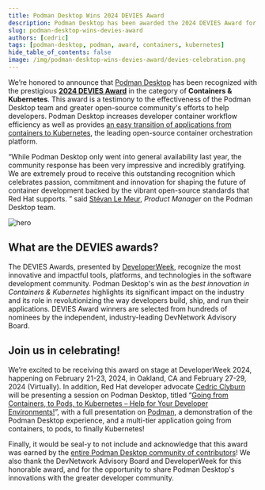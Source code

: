```yaml
---
title: Podman Desktop Wins 2024 DEVIES Award
description: Podman Desktop has been awarded the 2024 DEVIES Award for Best Innovation in Containers & Kubernetes.
slug: podman-desktop-wins-devies-award
authors: [cedric]
tags: [podman-desktop, podman, award, containers, kubernetes]
hide_table_of_contents: false
image: /img/podman-desktop-wins-devies-award/devies-celebration.png
---
```


We’re honored to announce that [Podman Desktop](https://podman-desktop.io/) has been recognized with the prestigious [**2024 DEVIES Award**](https://www.developerweek.com/awards/) in the category of **Containers & Kubernetes**. This award is a testimony to the effectiveness of the Podman Desktop team and greater open-source community's efforts to help developers. Podman Desktop increases developer container workflow efficiency as well as provides [an easy transition of applications from containers to Kubernetes](https://developers.redhat.com/articles/2023/11/06/working-kubernetes-podman-desktop), the leading open-source container orchestration platform.

“While Podman Desktop only went into general availability last year, the community response has been very impressive and incredibly gratifying. We are extremely proud to receive this outstanding recognition which celebrates passion, commitment and innovation for shaping the future of container development backed by the vibrant open-source standards that Red Hat supports. ” said [Stévan Le Meur](https://twitter.com/stevanlm), _Product Manager_ on the Podman Desktop team.

![hero](/img/blog/podman-desktop-wins-devies-award/devies-celebration.png)

## What are the DEVIES awards?

The DEVIES Awards, presented by [DeveloperWeek](https://www.developerweek.com/), recognize the most innovative and impactful tools, platforms, and technologies in the software development community. Podman Desktop's win as the _best innovation in Containers & Kubernetes_ highlights its significant impact on the industry and its role in revolutionizing the way developers build, ship, and run their applications. DEVIES Award winners are selected from hundreds of nominees by the independent, industry-leading DevNetwork Advisory Board.

## Join us in celebrating!

We’re excited to be receiving this award on stage at DeveloperWeek 2024, happening on February 21-23, 2024, in Oakland, CA and February 27-29, 2024 (Virtually). In addition, Red Hat developer advocate [Cedric Clyburn](https://github.com/cedricclyburn) will be presenting a session on Podman Desktop, titled “[Going from Containers, to Pods, to Kubernetes – Help for Your Developer Environments!](https://sched.co/1XZ7k)”, with a full presentation on [Podman](https://podman.io/), a demonstration of the Podman Desktop experience, and a multi-tier application going from containers, to pods, to finally Kubernetes!

Finally, it would be seal-y to not include and acknowledge that this award was earned by the [entire Podman Desktop community of contributors](https://github.com/containers/podman-desktop/graphs/contributors)! We also thank the DevNetwork Advisory Board and DeveloperWeek for this honorable award, and for the opportunity to share Podman Desktop's innovations with the greater developer community.
